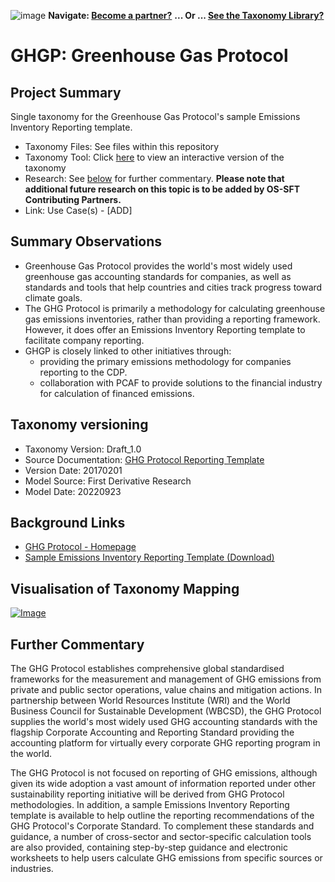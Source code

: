 ![image](https://user-images.githubusercontent.com/112073913/188821900-0c411acf-fbdd-4163-adc9-3ba4e2be78df.png)
**Navigate: [Become a partner?](https://github.com/OS-SFT/l6l-PARTNERS)**
**... Or ... [See the Taxonomy Library?](https://github.com/orgs/OS-SFT/projects/2)**

# GHGP: Greenhouse Gas Protocol

## Project Summary

Single taxonomy for the Greenhouse Gas Protocol's sample Emissions Inventory Reporting template.

- Taxonomy Files: See files within this repository
- Taxonomy Tool: Click [here](https://os-sft.solidatus.com/viewer/share/nMCvrvS0Fs1UMs27RuwdLOr1Xzoornb0) to view an interactive version of the taxonomy
- Research: See [below](https://github.com/OS-SFT/Taxonomy-Mappings-Library/tree/main/Single%20Taxonomies/GHGP#further-commentary) for further commentary. **Please note that additional future research on this topic is to be added by OS-SFT Contributing Partners.**
- Link: Use Case(s) - [ADD]

## Summary Observations

- Greenhouse Gas Protocol provides the world's most widely used greenhouse gas accounting standards for companies, as well as standards and tools that help countries and cities track progress toward climate goals.
- The GHG Protocol is primarily a methodology for calculating greenhouse gas emissions inventories, rather than providing a reporting framework. However, it does offer an Emissions Inventory Reporting template to facilitate company reporting. 
- GHGP is closely linked to other initiatives through:
  - providing the primary emissions methodology for companies reporting to the CDP.
  - collaboration with PCAF to provide solutions to the financial industry for calculation of financed emissions.

## Taxonomy versioning
- Taxonomy Version: Draft_1.0
- Source Documentation: [GHG Protocol Reporting Template](https://ghgprotocol.org/sites/default/files/standards_supporting/GHG-Protocol-Reporting-Template.docx)
- Version Date: 20170201
- Model Source: First Derivative Research
- Model Date: 20220923

## Background Links
- [GHG Protocol - Homepage](https://ghgprotocol.org/)
- [Sample Emissions Inventory Reporting Template (Download)](https://ghgprotocol.org/sites/default/files/standards_supporting/GHG-Protocol-Reporting-Template.docx)

## Visualisation of Taxonomy Mapping
[![Image](https://user-images.githubusercontent.com/112079442/191932731-bada6679-49ba-4904-93ef-36b07390b10e.png "Click to open interactive Taxonomy Tool")](https://os-sft.solidatus.com/viewer/share/nMCvrvS0Fs1UMs27RuwdLOr1Xzoornb0)

## Further Commentary

The GHG Protocol establishes comprehensive global standardised frameworks for the measurement and management of GHG emissions from private and public sector operations, value chains and mitigation actions. In partnership between World Resources Institute (WRI) and the World Business Council for Sustainable Development (WBCSD), the GHG Protocol supplies the world's most widely used GHG accounting standards with the flagship Corporate Accounting and Reporting Standard providing the accounting platform for virtually every corporate GHG reporting program in the world.

The GHG Protocol is not focused on reporting of GHG emissions, although given its wide adoption a vast amount of information reported under other sustainability reporting initiative will be derived from GHG Protocol methodologies. In addition, a sample Emissions Inventory Reporting template is available to help outline the reporting recommendations of the GHG Protocol's Corporate Standard. To complement these standards and guidance, a number of cross-sector and sector-specific calculation tools are also provided, containing step-by-step guidance and electronic worksheets to help users calculate GHG emissions from specific sources or industries.
